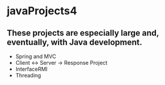 # javaProjects4

## These projects are especially large and, eventually, with Java development.

- Spring and MVC
- Client <-> Server -> Response Project
- InterfaceRMI
- Threading
